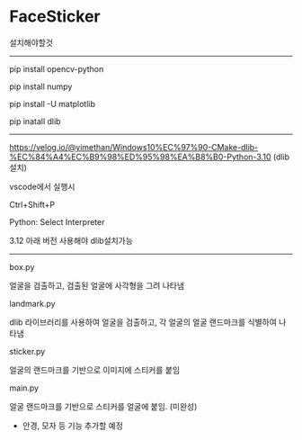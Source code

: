 # FaceSticker

설치해야할것
_________________________________________________

pip install opencv-python

pip install numpy

pip install -U matplotlib

pip inatall dlib
_________________________________________________

https://velog.io/@yimethan/Windows10%EC%97%90-CMake-dlib-%EC%84%A4%EC%B9%98%ED%95%98%EA%B8%B0-Python-3.10 (dlib 설치)

vscode에서 실행시 

Ctrl+Shift+P

Python: Select Interpreter

3.12 아래 버전 사용해야 dlib설치가능
_________________________________________________

box.py

얼굴을 검출하고, 검출된 얼굴에 사각형을 그려 나타냄

landmark.py

dlib 라이브러리를 사용하여 얼굴을 검출하고, 각 얼굴의 얼굴 랜드마크를 식별하여 나타냄

sticker.py

얼굴의 랜드마크를 기반으로 이미지에 스티커를 붙임

main.py

얼굴 랜드마크를 기반으로 스티커를 얼굴에 붙임. (미완성)
+ 안경, 모자 등 기능 추가할 예정



 
